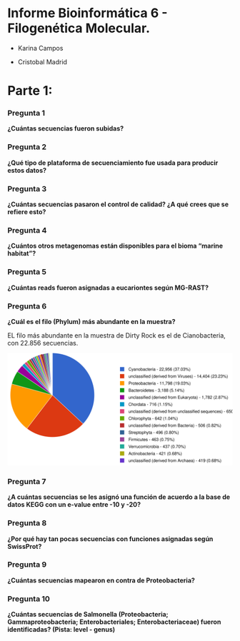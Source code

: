  Informe Bioinformática 6 - Filogenética Molecular.
====

* Karina Campos

* Cristobal Madrid

Parte 1: 
=====

### Pregunta 1

**¿Cuántas secuencias fueron subidas?**


### Pregunta 2

**¿Qué tipo de plataforma de secuenciamiento fue usada para producir estos datos?**


### Pregunta 3

**¿Cuántas secuencias pasaron el control de calidad? ¿A qué crees que se refiere esto?**


### Pregunta 4

**¿Cuántos otros metagenomas están disponibles para el bioma “marine habitat”?**


### Pregunta 5

**¿Cuántas reads fueron asignadas a eucariontes según MG-RAST?**


### Pregunta 6

**¿Cuál es el filo (Phylum) más abundante en la muestra?**

EL filo más abundante en la muestra de Dirty Rock es el de Cianobacteria, con 22.856 secuencias.

![Filos](https://raw.githubusercontent.com/CoderProgramerPro/bioinformatica/master/Informe%207/mgm4441593.3_phylum.svg)

### Pregunta 7

**¿A cuántas secuencias se les asignó una función de acuerdo a la base de datos KEGG con un e-value entre -10 y -20?**



### Pregunta 8

**¿Por qué hay tan pocas secuencias con funciones asignadas según SwissProt?**


### Pregunta 9

**¿Cuántas secuencias mapearon en contra de Proteobacteria?**


### Pregunta 10

**¿Cuántas secuencias de Salmonella (Proteobacteria; Gammaproteobacteria; Enterobacteriales; Enterobacteriaceae) fueron identificadas? (Pista: level - genus)**
